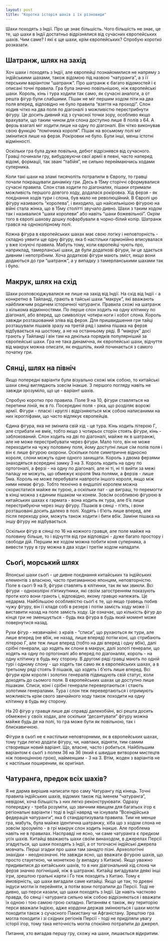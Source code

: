```yaml
---
layout: post
title: "Коротка історія шахів і їх різновиди"
---
```


Шахи походять з Індії.
Про це знає більшість.
Чого більшість не знає, це те, що шахи в Індії достатньо відрізнялися від сучасних європейських шахів.
Чим саме? І які є ще шахи, крім європейських? Спробую коротко розказати.

## Шатранж, шлях на захід

Хоч шахи і походять з Індії, але європейці познайомилися не напряму з індійськими шахами, також відомою під назвою “чатуранга”, а з її перським варіантом “шатранж”.
Про шатранж є багато відомостей і є описані точні правила.
Гра була значно повільнішою, ніж європейські шахи.
Король, кінь і тура ходили так само, як сучасні аналоги, а от решта фігур були слабшими.
Пішак не міг першим ходом піти на два поля вперед, відповідно не було правила “взяття на проході”.
Слон ходив чітко на два поля по діагоналі з можливістю перестрибнути фігуру.
Це досить дивний хід з сучасної точки зору, особливо якщо врахувати, що таким чином для слона доступно лише 8 полів з 64.
А ферзь взагалі міг ходити лише на одну по діагоналі.
Він чітко виконував свою функцію “помічника короля”.
Пішак на восьмому полі міг змінитися лише на ферзя.
Рокіровки не було.
Були інші, менш істотні відмінності.

Оскільки гра була дуже повільна, дебют відрізнявся від сучасного.
Гравці починали гру, вибудовуючи свої армії в певні, часто наперед відомі, формації, так звані “табійя”, не сильно переймаючись ходами суперника.

Коли такі шахи на зламі тисячоліть потрапили в Європу, то гравці почали покращувати динаміку гри.
Десь в 15му сторіччі сформувалися сучасні правила.
Слон став ходити по діагоналях, пішаки отримали можливість першого довгого ходу, додалася рокіровка.
Хід ферзя - як поєднання ходів тури і слона, був мало не революційний.
В Європі цю фігуру називають “королева”, і виходило, що найсильнішою фігурою на війні стала жінка, що в 15му столітті звучало дивно.
Шахи з таким ходом так і називалися “шахи королеви” або навіть “шахи божевільної”.
Окрім того в європі шахову дошку пофарбували в чорно-білий колір.
Шатранж грався на одноколірному полі.

Кожна фігура в європейських шахах має свою логіку і неповторність - складно уявити ще одну фігуру, яка б настільки гармонійно вписувалася у вже існуючі правила.
Мабуть тому, коли європейці чують про, наприклад, тамерланські шахи, де були додаткові фігури, їм це здається дивним і непотрібним.
Хоча додаткові фігури мають зміст, якщо вони додаються до гри “шатранж”, а у випадку з тамерланськими шахами так і було.

## Макрук, шлях на схід

Шахи розповсюджувалися не лише на захід від Індії.
На схід від Індії - а конкретно в Тайланді, грають в тайські шахи “макрук”, які вважають найближчим родичем історичної чатуранги.
Правила схожі на шатранж з кількома відмінностями.
По перше слон ходить на одну клітинку по діагоналі, або вперед, що символізує чотири ноги і хобот слона.
Король завжди розташований зліва від ферзя.
Для пришвидшення гри тайці розташували пішаків зразу на третій ряд і заміна пішака на ферзя відбувається на шостому, а не на останньому ряді.
В “макрук” досі грають у Тайланді і він там на декілька порядків популярніший за європейські шахи.
Гра не така динамічна, як європейські шахи, відчуття від макрук можна описати, як ендшпіль, який починається з самого початку гри.

## Сянці, шлях на північ

Якщо попередні варіанти були візуально схожі між собою, то китайські шахи сянці виглядають зовсім інакше.
З першого погляду навіть не завжди зрозуміло, що це - варіант шахів.
 
Спробую коротко про правила.
Поле 9 на 10, фігури ставляться на перетини ліній, як в ґо.
Посередині поля - ріка, що розділяє ворожі армії.
Фігури - пласкі і круглі і відрізняються між собою написаними на них ієрогліфами, що часто відлякує європейців.
 
Єдина фігура, яка не змінила свій хід - це тура.
Кінь ходить літерою Г, але стрибати не вміє, тобто якщо з чотирьох сторін стоять фігури, кінь - заблокований.
Слон ходить на дві по діагоналі, майже як в шатранжі, але не може перестрибувати через фігури.
Мало того, він не може переходити на чужу половину поля, йому доступні лише сім полів поля і він є лише фігурою охорони.
Оскільки поле симетричне відносно короля, слони можуть одне одного захищати.
Король з двома ферзями знаходяться всередині замку 3 на 3.
Король ходить на одну по ортогоналі, а ферзі - на одну по діагоналі, але ні ті, ні ті вийти за межі палацу не можуть, що обмежує короля 9ма полями, а ферзів - лише 5ма.
Король не може перебувати навпроти іншого короля, якщо між ними немає фігур.
Тобто технічно в ендшпілі королем можна скористатися майже як турою, а оскільки пат - це виграш, то перемогти в кінці можна з єдиним пішаком чи конем.
Зовсім особливою фігурою в китайських шахах є гармата - вона ходить як тура, але б’є лише перестрибуючи через іншу фігуру.
Пішаків в сянці - п’ять, і вони розташовані досить далеко в полі.
Ходять і б’ють лише вперед, але після переходу ріки, можуть також ходити і бити вбік.
Заміни пішака на іншу фігуру не відбувається.
 
Оскільки фігур в сянці по 16 на кожного гравця, але поле майже на половину більше, то і відчуття від гри відповідні - дуже багато простору і свободи дій.
Першим же ходом можна побити коня суперника, а вивести туру в гру можна в два ходи і третім ходом нападати.

## Сьоґі, морський шлях

Японські шахи сьоґі - це дивне поєднання китайських та індійських елементів з власною, часто притаманною японцям, неповторністю.
Поле в сьогі 9 на 9, фігури ставлять в клітинки, так як ми звикли.
Всі фігури - одноколірні п’ятикутники, які своїм загостренням показують проти кого вони грають і, відповідно, якому гравцю належать.
Це недарма.
Найбільшою особливістю сьоґі є те, що якщо гравець побив чужу фігуру, він її кладе собі в резерв і потім замість ходу може її виставити назад на поле замість ходу.
Це означає, що кількість фігур до кінця гри не зменшується - будь яка фігура в будь який момент може повернутися назад.

Рухи фігур - незвичайні: з країв - “списи”, що рухаються як тури, але лише вперед (не вбік, не назад, лише вперед) потім коні, що стрибають літерою Г, але теж лише вперед (тобто на дві вперед і одну вбік), далі срібні генерали, що ходять як слони в макрук, далі золоті генерали, що ходять на одну по ортогоналі або вперед по діагоналях, король - на одну клітинку в будь яку сторону.
В другомі ряді гравці мають по одній турі і одному слону - що ходять так само як в європейських шахах, а в третьому ряді стоять 9 пішаків, що ходять і б’ють лише вперед.
Всі фігури крім короля і золотих генералів підвищують свій статус, коли доходять до сьомого поля.
В європейських шахах це доступно лише пішакам.
Списи, коні і срібні генерали перевертаються і стають золотими генералами.
Тура і слон теж перевертаються і отримують можливість крім свого звичайного ходу також походити на одну клітинку в будь яку сторону.

На 20 фігур у гравця лише дві справді далекобійні, всі решта досить обмежені у своїх ходах, але оскільки “десантувати” фігуру можна майже будь де на полі, то гра може бути як повільною, так і блискавичною.

Фігури в сьоґі не є настільки неповторними, як в європейських шахах, тому туди легко додати фігуру, чи, навпаки, відняти, тим самим створивши новий варіант.
Що, власне, часто і робиться.
Найбільшим варіантом є сьоґі з полем 36 на 36 (який є швидше витвором мистецтв ніж повноцінною грою), найменшим - 3 на 3.
Втім, жоден з варіантів не є настільки поширеним, як оригінал.

## Чатуранга, предок всіх шахів?

Я не дарма вирішив написати про саму Чатурангу під кінець.
Точні правила індійських шахів, відомих також під іменем “чатуранга”, невідомі, хоча більшість з них легко реконструювати.
Одразу попереджу - треба розуміти, що звичним явищем для багатьох ігор є регіональні варіанти і тоді в Індії навряд чи існувала “Всеіндійська федерація чатуранги”, яка б стандартизувала правила.
Тим не менше гра, мабуть, була майже ідентична шатранжу, хіба що з ходом слона не зовсім зрозуміло - в грі макрук слон ходить інакше.
Але проблема навіть не в правилах.
Насправді не ясно, чи саме чатуранга є предком усіх шахів.
Китайці вважають шахи своїм винаходом, в джерелах Персії згадується, що шахи походять з Індії, а от тогочасні індійські джерела мовчать.
Перші згадки про шахи там занадто пізні.
Археологічні знахідки - неоднозначні.
Не завжди ясно, що вважати фігурою шахів, що просто стауеткою, чи монеткою (у випадку з Китаєм).
Якщо уважно придивитися до китайських шахів, то в них діагональний хід слона чи ферзя значно логічніший, ніж в шатранжі.
Китайці вигадували деякі інші ігри, зрештою гральні карти і Ґо теж походять з Китаю.
Тому є ймовірність, що шахи вигадали саме китайці.
Якщо це так, то древні індуси могли їх перейняти, а потім вони потрапили до Персії.
Тоді не дивно, що перси казали, що шахи походять з Індії.
Це навіть частково правда, бо сянці і чатуранга сильно між собою відрізняються і вважати їх одною і тою самою грою складно.
Питанням є також, яку територію перси вважали Індією, адже кордони держав змінюються і шахи могли походити також з сучасного Пакистану чи Афганістану.
Зрештою гра могла походити і зі східних регіонів Персії - тоді не приділяли увагу історії ігор, тому така неточність могла спокійно потрапити до джерел.

Питання, хто вигадав першу гру, схожу на шахи, лишається відкритим.
 


